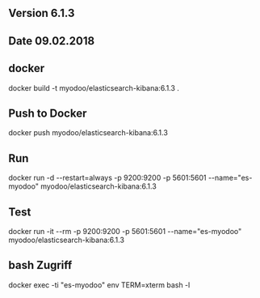 ## Version 6.1.3
## Date 09.02.2018

## docker
docker build -t myodoo/elasticsearch-kibana:6.1.3 .

## Push to Docker
docker push myodoo/elasticsearch-kibana:6.1.3

## Run
docker run -d --restart=always -p 9200:9200 -p 5601:5601 --name="es-myodoo" myodoo/elasticsearch-kibana:6.1.3
 
## Test
docker run -it --rm -p 9200:9200 -p 5601:5601 --name="es-myodoo" myodoo/elasticsearch-kibana:6.1.3
 
## bash Zugriff
docker exec -ti "es-myodoo" env TERM=xterm bash -l
